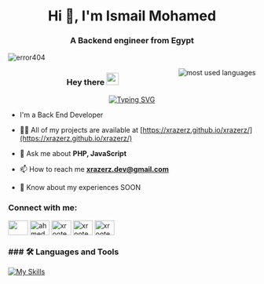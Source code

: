 <h1 align="center">Hi 👋, I'm Ismail Mohamed</h1>
<h3 align="center">A Backend engineer from Egypt</h3>

<p align="left"> <img src="https://komarev.com/ghpvc/?username=xrazerz&label=Profile%20views&color=0e75b6&style=flat" alt="error404" /> </p>

<img  align="right" src="https://github-readme-stats.vercel.app/api/top-langs?username=Yasser-Alnajjar&show_icons=true&locale=en&layout=compact&theme=radical" alt="most used languages" />

<h3 align="center">
  <span>Hey there </span>
  <img  src="https://media.giphy.com/media/hvRJCLFzcasrR4ia7z/giphy.gif" width="25">
</h3>
<!-- Typing SVG by DenverCoder1 - https://github.com/DenverCoder1/readme-typing-svg -->
<p align="center">
 <a href="https://git.io/typing-svg"><img src="https://readme-typing-svg.demolab.com?font=Fira+Code&weight=600&size=22&pause=1000&color=2A79C8&random=false&width=435&lines=Welcome+To+My+Profile+%F0%9F%98%8A;%3D%3E+Front+End++Developer+" alt="Typing SVG" /></a>
</p>

- I'm a Back End Developer

- 👨‍💻 All of my projects are available at [https://xrazerz.github.io/xrazerz/](https://xrazerz.github.io/xrazerz/)

- 💬 Ask me about **PHP, JavaScript**

- 📫 How to reach me **xrazerz.dev@gmail.com**

- 📄 Know about my experiences SOON

<h3 align="left">Connect with me:</h3>
<p align="left">
<a href="https://linkedin.com/in/" target="blank"><img align="center" src="https://raw.githubusercontent.com/rahuldkjain/github-profile-readme-generator/master/src/images/icons/Social/linked-in-alt.svg" alt="" height="30" width="40" /></a>
<a href="https://fb.com/" target="blank"><img align="center" src="https://raw.githubusercontent.com/rahuldkjain/github-profile-readme-generator/master/src/images/icons/Social/facebook.svg" alt="ahmed mahmoud" height="30" width="40" /></a>
<a href="https://instagram.com/xrootedx" target="blank"><img align="center" src="https://raw.githubusercontent.com/rahuldkjain/github-profile-readme-generator/master/src/images/icons/Social/instagram.svg" alt="xrootedx" height="30" width="40" /></a>
<a href="https://www.behance.net/ahmedmahmoud68" target="blank"><img align="center" src="https://raw.githubusercontent.com/rahuldkjain/github-profile-readme-generator/master/src/images/icons/Social/behance.svg" alt="xrootedx" height="30" width="40" /></a>
<a href="https://codeforces.com/profile/" target="blank"><img align="center" src="https://raw.githubusercontent.com/rahuldkjain/github-profile-readme-generator/master/src/images/icons/Social/codeforces.svg" alt="xrootedx" height="30" width="40" /></a>
</p>

<h3 align="left">### 🛠 Languages and Tools</h3>


<div  >

[![My Skills](https://skillicons.dev/icons?i=cpp,html,css,bootstrap,js,ts,jquery,vue,react,next,gulp,webpack,redux,php,atom,git,github,mysql,pug,sass,tailwindcss,stackoverflow,visualstudio,vscode)](https://skillicons.dev)
<br/>

</div>
